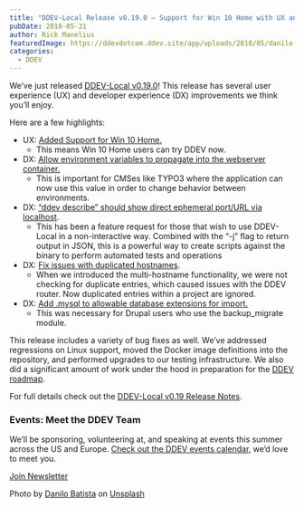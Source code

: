 ```yaml
---
title: "DDEV-Local Release v0.19.0 – Support for Win 10 Home with UX and DX improvements"
pubDate: 2018-05-31
author: Rick Manelius
featuredImage: https://ddevdotcom.ddev.site/app/uploads/2018/05/danilo-batista-334883-unsplash.jpg
categories:
  - DDEV
---
```


We’ve just released [DDEV-Local v0.19.0](https://github.com/drud/ddev/releases/tag/v0.19.0)! This release has several user experience (UX) and developer experience (DX) improvements we think you’ll enjoy.

Here are a few highlights:

* UX: [Added Support for Win 10 Home.](https://github.com/drud/ddev/issues/854)  
   * This means Win 10 Home users can try DDEV now.
* DX: [Allow environment variables to propagate into the webserver container.](https://github.com/drud/ddev/pull/870)  
   * This is important for CMSes like TYPO3 where the application can now use this value in order to change behavior between environments.
* DX: [“ddev describe” should show direct ephemeral port/URL via localhost](https://github.com/drud/ddev/issues/796).  
   * This has been a feature request for those that wish to use DDEV-Local in a non-interactive way. Combined with the “-j” flag to return output in JSON, this is a powerful way to create scripts against the binary to perform automated tests and operations
* DX: [Fix issues with duplicated hostnames](https://github.com/drud/ddev/issues/789).  
   * When we introduced the multi-hostname functionality, we were not checking for duplicate entries, which caused issues with the DDEV router. Now duplicated entries within a project are ignored.
* DX: [Add .mysql to allowable database extensions for import.](https://github.com/drud/ddev/issues/812)  
   * This was necessary for Drupal users who use the backup\_migrate module.

This release includes a variety of bug fixes as well. We’ve addressed regressions on Linux support, moved the Docker image definitions into the repository, and performed upgrades to our testing infrastructure. We also did a significant amount of work under the hood in preparation for the [DDEV roadmap](https://github.com/drud/ddev/wiki/Roadmap).

For full details check out the [DDEV-Local v0.19 Release Notes](https://github.com/drud/ddev/releases/tag/v0.19.0).

### Events: Meet the DDEV Team

We’ll be sponsoring, volunteering at, and speaking at events this summer across the US and Europe. [Check out the DDEV events calendar](https://ddev.com/events/), we’d love to meet you.

[Join Newsletter](http://eepurl.com/dlqkUD)

Photo by [Danilo Batista](https://unsplash.com/photos/GXzjWurMTgQ?utm%5Fsource=unsplash&utm%5Fmedium=referral&utm%5Fcontent=creditCopyText) on [Unsplash](https://unsplash.com/?utm%5Fsource=unsplash&utm%5Fmedium=referral&utm%5Fcontent=creditCopyText)
